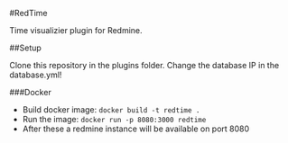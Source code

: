 ﻿#RedTime

Time visualizier plugin for Redmine.

##Setup

Clone this repository in the plugins folder.
Change the database IP in the database.yml!

###Docker
- Build docker image:
	`docker build -t redtime .`
- Run the image:
	`docker run -p 8080:3000 redtime`
- After these a redmine instance will be available on port 8080